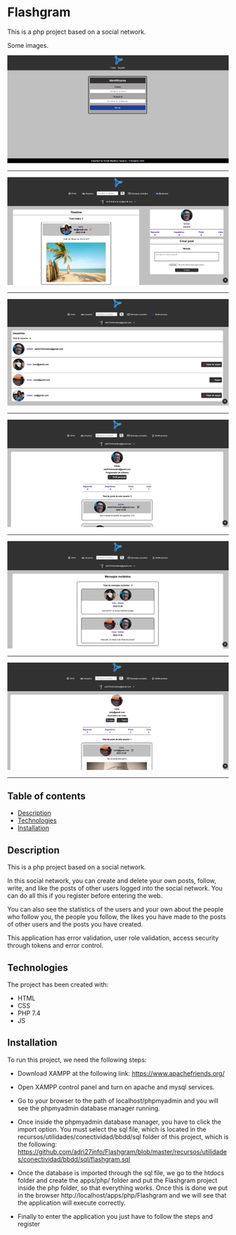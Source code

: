 # Flashgram

This is a php project based on a social network.

Some images.

![Image text](recursos/assets/images/login_registro.png)

---

![Image text](recursos/assets/images/home.png)

---

![Image text](recursos/assets/images/usuarios.png)

---

![Image text](recursos/assets/images/perfil.png)

---

![Image text](recursos/assets/images/mensajes_recibidos.png)

---

![Image text](recursos/assets/images/perfil_ajeno.png)

---

## Table of contents

- [Description](#description)
- [Technologies](#technologies)
- [Installation](#installation)

## Description

This is a php project based on a social network.

In this social network, you can create and delete your own posts, follow, write, and like the posts of other users logged into the social network. You can do all this if you register before entering the web.

You can also see the statistics of the users and your own about the people who follow you, the people you follow, the likes you have made to the posts of other users and the posts you have created.

This application has error validation, user role validation, access security through tokens and error control.

## Technologies

The project has been created with:

- HTML
- CSS
- PHP 7.4
- JS

## Installation

To run this project, we need the following steps:

- Download XAMPP at the following link: https://www.apachefriends.org/

- Open XAMPP control panel and turn on apache and mysql services.

- Go to your browser to the path of localhost/phpmyadmin and you will see the phpmyadmin database manager running.

- Once inside the phpmyadmin database manager, you have to click the import option. You must select the sql file, which is located in the recursos/utilidades/conectividad/bbdd/sql folder of this project, which is the following: https://github.com/adri27info/Flashgram/blob/master/recursos/utilidades/conectividad/bbdd/sql/flashgram.sql

- Once the database is imported through the sql file, we go to the htdocs folder and create the apps/php/ folder and put the Flashgram project inside the php folder, so that everything works. Once this is done we put in the browser http://localhost/apps/php/Flashgram and we will see that the application will execute correctly.

- Finally to enter the application you just have to follow the steps and register
